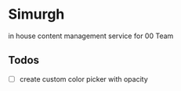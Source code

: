 # Simurgh

in house content management service for 00 Team

## Todos

-   [ ] create custom color picker with opacity
